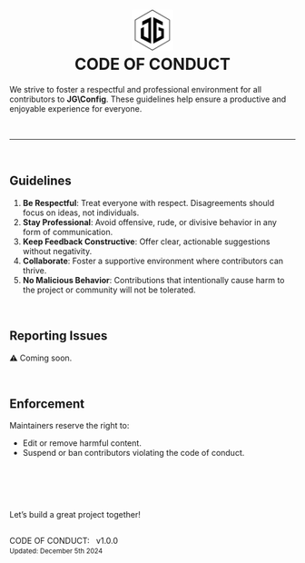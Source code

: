 <h1 align="center">
    <picture picture>
        <source media="(prefers-color-scheme: dark)" srcset="./../docs/media/jamesgober-logo-dark.png">
        <img width="72" height="72" alt="Official brand mark and logo of James Gober. Image shows JG stylish initials encased in a hexagon outline." src=".././docs/media/jamesgober-logo.png">
    </picture>
    <br>
    <b>CODE OF CONDUCT</b>
</h1>

We strive to foster a respectful and professional environment for all contributors to **JG\Config**. These guidelines help ensure a productive and enjoyable experience for everyone.

&nbsp;

---

&nbsp;

## **Guidelines**
1. **Be Respectful**:
   Treat everyone with respect. Disagreements should focus on ideas, not individuals.
2. **Stay Professional**:
   Avoid offensive, rude, or divisive behavior in any form of communication.
3. **Keep Feedback Constructive**:
   Offer clear, actionable suggestions without negativity.
4. **Collaborate**:
   Foster a supportive environment where contributors can thrive.
5. **No Malicious Behavior**:
   Contributions that intentionally cause harm to the project or community will not be tolerated.

&nbsp;

## **Reporting Issues**
&#9888; Coming soon.
<!--
If you experience or observe behavior that violates these guidelines, please report it by:
- Emailing the maintainer at [your-email@example.com].
- Providing a clear description of the issue.
-->

&nbsp;

## **Enforcement**
Maintainers reserve the right to:
- Edit or remove harmful content.
- Suspend or ban contributors violating the code of conduct.

##


&nbsp;

&nbsp;



Let’s build a great project together!
##

<p>
    CODE OF CONDUCT: &nbsp; v1.0.0
    <br>
    <small>Updated: December 5th 2024</small>
</p>
